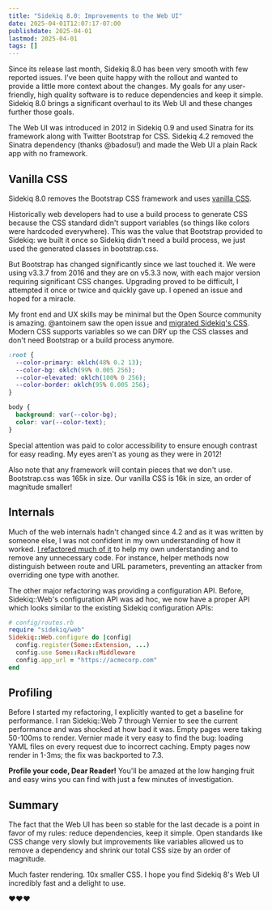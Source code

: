 ```yaml
---
title: "Sidekiq 8.0: Improvements to the Web UI"
date: 2025-04-01T12:07:17-07:00
publishdate: 2025-04-01
lastmod: 2025-04-01
tags: []
---
```


Since its release last month, Sidekiq 8.0 has been very smooth with few reported issues.
I've been quite happy with the rollout and wanted to provide a little more context about the changes.
My goals for any user-friendly, high quality software is to reduce dependencies and keep it simple.
Sidekiq 8.0 brings a significant overhaul to its Web UI and these changes further those goals.

The Web UI was introduced in 2012 in Sidekiq 0.9 and used Sinatra for its framework along with Twitter Bootstrap for CSS.
Sidekiq 4.2 removed the Sinatra dependency (thanks @badosu!) and made the Web UI a plain Rack app with no framework.

## Vanilla CSS

Sidekiq 8.0 removes the Bootstrap CSS framework and uses [vanilla CSS](https://github.com/sidekiq/sidekiq/blob/main/web/assets/stylesheets/style.css).

Historically web developers had to use a build process to generate CSS because the CSS standard didn't support variables (so things like colors were hardcoded everywhere).
This was the value that Bootstrap provided to Sidekiq: we built it once so Sidekiq didn't need a build process, we just used the generated classes in bootstrap.css.

But Bootstrap has changed significantly since we last touched it. We were using v3.3.7 from 2016 and they are on v5.3.3 now, with each major version requiring significant CSS changes.
Upgrading proved to be difficult, I attempted it once or twice and quickly gave up. I opened an issue and hoped for a miracle.

My front end and UX skills may be minimal but the Open Source community is amazing.
@antoinem saw the open issue and [migrated Sidekiq's CSS](https://github.com/sidekiq/sidekiq/pull/6551).
Modern CSS supports variables so we can DRY up the CSS classes and don't need Bootstrap or a build process anymore.

```css
:root {
  --color-primary: oklch(48% 0.2 13);
  --color-bg: oklch(99% 0.005 256);
  --color-elevated: oklch(100% 0 256);
  --color-border: oklch(95% 0.005 256);
}
```

```css
body {
  background: var(--color-bg);
  color: var(--color-text);
}
```

Special attention was paid to color accessibility to ensure enough contrast for easy reading.
My eyes aren't as young as they were in 2012!

Also note that any framework will contain pieces that we don't use.
Bootstrap.css was 165k in size.
Our vanilla CSS is 16k in size, an order of magnitude smaller!

## Internals

Much of the web internals hadn't changed since 4.2 and as it was written by someone else, I was not confident in my own understanding of how it worked.
[I refactored much of it](https://github.com/sidekiq/sidekiq/pull/6532) to help my own understanding and to remove any unnecessary code.
For instance, helper methods now distinguish between route and URL parameters, preventing an attacker from overriding one type with another.

The other major refactoring was providing a configuration API.
Before, Sidekiq::Web's configuration API was ad hoc, we now have a proper API which looks similar to the existing Sidekiq configuration APIs:

```ruby
# config/routes.rb
require "sidekiq/web"
Sidekiq::Web.configure do |config|
  config.register(Some::Extension, ...)
  config.use Some::Rack::Middleware
  config.app_url = "https://acmecorp.com"
end
```

## Profiling

Before I started my refactoring, I explicitly wanted to get a baseline for performance.
I ran Sidekiq::Web 7 through Vernier to see the current performance and was shocked at how bad it was.
Empty pages were taking 50-100ms to render.
Vernier made it very easy to find the bug: loading YAML files on every request due to incorrect caching.
Empty pages now render in 1-3ms; the fix was backported to 7.3.

**Profile your code, Dear Reader!**
You'll be amazed at the low hanging fruit and easy wins you can find with just a few minutes of investigation.

## Summary

The fact that the Web UI has been so stable for the last decade is a point in favor of my rules: reduce dependencies, keep it simple.
Open standards like CSS change very slowly but improvements like variables allowed us to remove a dependency and shrink our total CSS size by an order of magnitude.

Much faster rendering. 10x smaller CSS. I hope you find Sidekiq 8's Web UI incredibly fast and a delight to use.

❤️❤️❤️